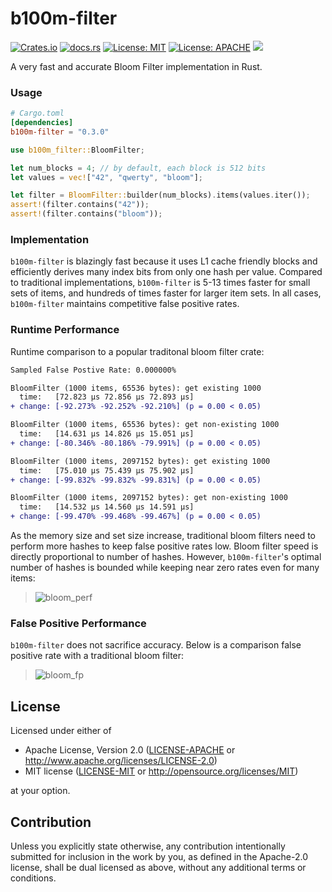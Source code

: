 # b100m-filter
[![Crates.io](https://img.shields.io/crates/v/b100m-filter.svg)](https://crates.io/crates/b100m-filter)
[![docs.rs](https://docs.rs/bloomfilter/badge.svg)](https://docs.rs/b100m-filter)
[![License: MIT](https://img.shields.io/badge/License-MIT-blue.svg)](https://github.com/tomtomwombat/bloom-filter/blob/main/LICENSE-MIT)
[![License: APACHE](https://img.shields.io/badge/License-Apache-blue.svg)](https://github.com/tomtomwombat/bloom-filter/blob/main/LICENSE-Apache)
<a href="https://codecov.io/gh/tomtomwombat/bloom-filter">
    <img src="https://codecov.io/gh/tomtomwombat/bloom-filter/branch/main/graph/badge.svg">
</a>

A very fast and accurate Bloom Filter implementation in Rust.


### Usage

```toml
# Cargo.toml
[dependencies]
b100m-filter = "0.3.0"
```

```rust
use b100m_filter::BloomFilter;

let num_blocks = 4; // by default, each block is 512 bits
let values = vec!["42", "qwerty", "bloom"];

let filter = BloomFilter::builder(num_blocks).items(values.iter());
assert!(filter.contains("42"));
assert!(filter.contains("bloom"));
```

### Implementation

`b100m-filter` is blazingly fast because it uses L1 cache friendly blocks and efficiently derives many index bits from only one hash per value. Compared to traditional implementations, `b100m-filter` is 5-13 times faster for small sets of items, and hundreds of times faster for larger item sets. In all cases, `b100m-filter` maintains competitive false positive rates.

### Runtime Performance

Runtime comparison to a popular traditonal bloom filter crate:
```diff
Sampled False Postive Rate: 0.000000%

BloomFilter (1000 items, 65536 bytes): get existing 1000
  time:   [72.823 µs 72.856 µs 72.893 µs]
+ change: [-92.273% -92.252% -92.210%] (p = 0.00 < 0.05)

BloomFilter (1000 items, 65536 bytes): get non-existing 1000
  time:   [14.631 µs 14.826 µs 15.051 µs]
+ change: [-80.346% -80.186% -79.991%] (p = 0.00 < 0.05)

BloomFilter (1000 items, 2097152 bytes): get existing 1000
  time:   [75.010 µs 75.439 µs 75.902 µs]
+ change: [-99.832% -99.832% -99.831%] (p = 0.00 < 0.05)

BloomFilter (1000 items, 2097152 bytes): get non-existing 1000
  time:   [14.532 µs 14.560 µs 14.591 µs]
+ change: [-99.470% -99.468% -99.467%] (p = 0.00 < 0.05)
```
As the memory size and set size increase, traditional bloom filters need to perform more hashes to keep false positive rates low. Bloom filter speed is directly proportional to number of hashes. However, `b100m-filter`'s optimal number of hashes is bounded while keeping near zero rates even for many items:
> ![bloom_perf](https://github.com/thomaspendock/bloom-filter/assets/45644087/ebe424cf-d8f1-4401-ac10-a4879123565f)


### False Positive Performance

`b100m-filter` does not sacrifice accuracy. Below is a comparison false positive rate with a traditional bloom filter:
> ![bloom_fp](https://github.com/thomaspendock/bloom-filter/assets/45644087/03687bcd-412b-434f-9cc4-c844395c0f42)

## License

Licensed under either of

 * Apache License, Version 2.0
   ([LICENSE-APACHE](LICENSE-APACHE) or http://www.apache.org/licenses/LICENSE-2.0)
 * MIT license
   ([LICENSE-MIT](LICENSE-MIT) or http://opensource.org/licenses/MIT)

at your option.

## Contribution

Unless you explicitly state otherwise, any contribution intentionally submitted
for inclusion in the work by you, as defined in the Apache-2.0 license, shall be
dual licensed as above, without any additional terms or conditions.

